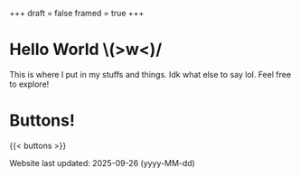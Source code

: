 +++
draft = false
framed = true
+++
# **Hello World \\(>w<)/**

This is where I put in my stuffs and things.
Idk what else to say lol. Feel free to explore!

# **Buttons!**
{{< buttons >}}

Website last updated: 2025-09-26 (yyyy-MM-dd)
